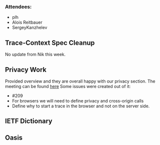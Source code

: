 ### Attendees:

* plh
* Alois Reitbauer
* SergeyKanzhelev


## Trace-Context Spec Cleanup

No update from Nik this week. 

## Privacy Work

Provided overview and they are overall happy with our privacy section. The meeting can be found [here](https://github.com/w3c/distributed-tracing-wg/blob/master/meeting_notes/2018-11-29.md) Some issues were created out of it:

*  #209 
* For browsers we will need to define privacy and cross-origin calls
* Define why to start a trace in the browser and not on the server side. 

## IETF Dictionary 

## Oasis
